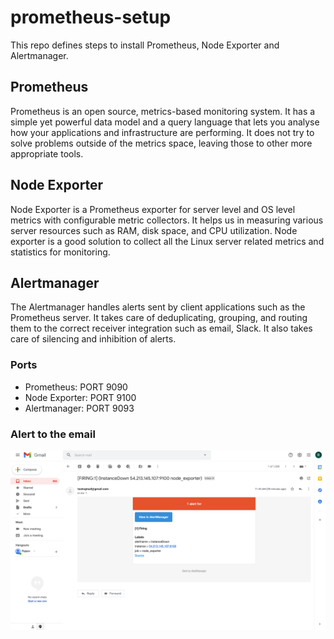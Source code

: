 # prometheus-setup
This repo defines steps to install Prometheus, Node Exporter and Alertmanager.
 ## Prometheus
 Prometheus is an open source, metrics-based monitoring system. It has a simple yet powerful data model and a query language that lets you analyse how your applications and infrastructure are performing. It does not try to solve problems outside of the metrics space, leaving those to other more appropriate tools.

 ## Node Exporter
 Node Exporter is a Prometheus exporter for server level and OS level metrics with configurable metric collectors. It helps us in measuring various server resources such as RAM, disk space, and CPU utilization. Node exporter is a good solution to collect all the Linux server related metrics and statistics for monitoring.

 ## Alertmanager
 The Alertmanager handles alerts sent by client applications such as the Prometheus server. It takes care of deduplicating, grouping, and routing them to the correct receiver integration such as email, Slack. It also takes care of silencing and inhibition of alerts.

### Ports
* Prometheus: PORT 9090 
* Node Exporter: PORT 9100 
* Alertmanager: PORT 9093

### Alert to the email
![email](alert-manager/screenshot/email.png)